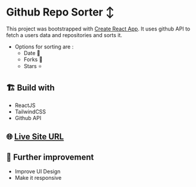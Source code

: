 # Github Repo Sorter ↕

This project was bootstrapped with [Create React App](https://github.com/facebook/create-react-app). It uses github API to fetch a users data and repositories and sorts it.

- Options for sorting are :
  - Date 📅
  - Forks 🔱
  - Stars ⭐

## 🏗 Build with

- ReactJS
- TailwindCSS
- Github API

## 🌐  [Live Site URL](https://incandescent-marzipan-8984fd.netlify.app)

## 🔅  Further improvement  

- Improve UI Design
- Make it responsive

